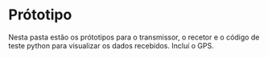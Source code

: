 # Prótotipo 

Nesta pasta estão os prótotipos para o transmissor, o recetor e o código de teste python para visualizar os dados recebidos.
Incluí o GPS.
